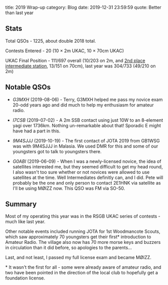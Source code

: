 title: 2019 Wrap-up
category: Blog
date: 2019-12-31 23:59:59
quote: Better than last year

Stats
-----

Total QSOs - 1225, about double 2018 total.

Contests Entered - 20 (10 &times; 2m UKAC, 10 &times; 70cm UKAC)

UKAC Final Position - 111/697 overall (10/203 on 2m, and [2nd place intermediate station](/media/pdf/2019-UKAC-2ndIntermediate.pdf), 13/151 on 70cm), last year was 304/733 (49/210 on 2m)


Notable QSOs
-----

 +  *G3MXH* (2019-08-06) - Terry, G3MXH helped me pass my novice exam 20-odd years ago and did much to help my enthusiasm for amateur radio.

 +  *I7CSB* (2019-07-02) - A 2m SSB contact using just 10W to an 8-element yagi over 1736km. Nothing un-remarkable about that! Sporadic E might have had a part in this.

 +  *9M4SJJJ* (2019-10-19) - The first contact of JOTA 2019 from GB1WSG was with 9M4SJJJ in Malasia. We used DMR for this and some of our youngsters got to talk to youngsters there.

 +  *G0ABI* (2019-06-09) - When I was a newly-licensed novice, the idea of satellites interested me, but they seemed difficult to get my head round, I also wasn't too sure whether or not novices were allowed to use satellites at the time. Well Intermediates definitly can, and I did. Pete will probably be the one and only person to contact 2E1HNK via satellite as I'll be using MØIZZ now. This QSO was FM via SO-50.

Summary
-----

Most of my operating this year was in the RSGB UKAC series of contests - much like last year.

Other notable events included running JOTA for 1st Woodmancote Scouts, which saw approximately 70 youngsters get their first&ast; introduction to Amateur Radio. The village also now has 70 more morse keys and buzzers in circulation than it did before, so apologies to the parents...

Last, and not least, I passed my full license exam and became MØIZZ.

&ast; It wasn't the first for all - some were already aware of amateur radio, and two have been pointed in the direction of the local club to hopefully get a foundation license.
